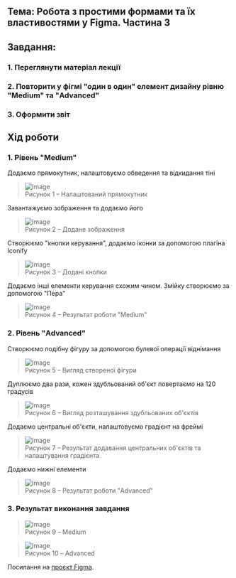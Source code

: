 ## Тема: Робота з простими формами та їх властивостями у Figma. Частина 3

## Завдання:

### 1.	Переглянути матеріал лекції

### 2.	Повторити у фігмі "один в один" елемент дизайну рівню "Medium" та "Advanced"

### 3.  Оформити звіт

## Хід роботи

### 1.	Рівень "Medium"

Додаємо прямокутник, налаштовуємо обведення та відкидання тіні

>![image](https://github.com/gn4r4/UI-UX/blob/main/workshop_6/images/2.png?raw=true)\
>Рисунок 1 – Налаштований прямокутник

Завантажуємо зображення та додаємо його

>![image](https://github.com/gn4r4/UI-UX/blob/main/workshop_6/images/3.png?raw=true)\
>Рисунок 2 – Додане зображення

Створюємо "кнопки керування", додаємо іконки за допомогою плагіна Iconify

>![image](https://github.com/gn4r4/UI-UX/blob/main/workshop_6/images/4.png?raw=true)\
>Рисунок 3 – Додані кнопки

Додаємо інші елементи керування схожим чином. Змійку створюємо за допомогою "Пера"

>![image](https://github.com/gn4r4/UI-UX/blob/main/workshop_6/images/5.png?raw=true)\
>Рисунок 4 – Результат роботи "Medium"

### 2.	Рівень "Advanced"

Створюємо подібну фігуру за допомогою булевої операції віднімання

>![image](https://github.com/gn4r4/UI-UX/blob/main/workshop_6/images/6.png?raw=true)\
>Рисунок 5 – Вигляд створеної фігури

Дуплюємо два рази, кожен здубльований об'єкт повертаємо на 120 градусів

>![image](https://github.com/gn4r4/UI-UX/blob/main/workshop_6/images/7.png?raw=true)\
>Рисунок 6 – Вигляд розташування здубльованих об'єктів

Додаємо центральні об'єкти, налаштовуємо градієнт на фреймі

>![image](https://github.com/gn4r4/UI-UX/blob/main/workshop_6/images/8.png?raw=true)\
>Рисунок 7 – Результат додавання центральних об'єктів та налаштування градієнта

Додаємо нижні елементи

>![image](https://github.com/gn4r4/UI-UX/blob/main/workshop_6/images/9.png?raw=true)\
>Рисунок 8 – Результат роботи "Advanced"

### 3.	Результат виконання завдання

>![image](https://github.com/gn4r4/UI-UX/blob/main/workshop_6/images/Frame1.png?raw=true)\
>Рисунок 9 – Medium

>![image](https://github.com/gn4r4/UI-UX/blob/main/workshop_6/images/Frame2.png?raw=true)\
>Рисунок 10 – Advanced

Посилання на [проєкт Figma](https://www.figma.com/design/IskIprC67Z2cU9osvjMGBz/Untitled?node-id=0-1&t=2ipXmNTxigE4Mr7P-1).
